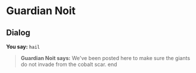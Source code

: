 # Guardian Noit
## Dialog

**You say:** `hail`



>**Guardian Noit says:** We've been posted here to make sure the giants do not invade from the cobalt scar.
end
